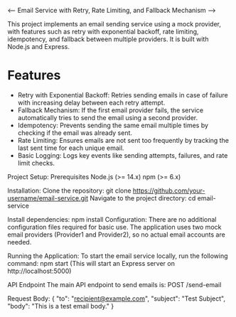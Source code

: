 <-- Email Service with Retry, Rate Limiting, and Fallback Mechanism -->

This project implements an email sending service using a mock provider, with features such as retry with exponential backoff, rate limiting, idempotency, and fallback between multiple providers. It is built with Node.js and Express.

# Features
- Retry with Exponential Backoff: Retries sending emails in case of failure with increasing delay between each retry attempt.
- Fallback Mechanism: If the first email provider fails, the service automatically tries to send the email using a second provider.
- Idempotency: Prevents sending the same email multiple times by checking if the email was already sent.
- Rate Limiting: Ensures emails are not sent too frequently by tracking the last sent time for each unique email.
- Basic Logging: Logs key events like sending attempts, failures, and rate limit checks.


Project Setup:
Prerequisites
Node.js (>= 14.x)
npm (>= 6.x)

Installation:
Clone the repository:
git clone https://github.com/your-username/email-service.git
Navigate to the project directory:
cd email-service

Install dependencies:
npm install
Configuration:
There are no additional configuration files required for basic use. The application uses two mock email providers (Provider1 and Provider2), so no actual email accounts are needed.

Running the Application:
To start the email service locally, run the following command:
npm start              (This will start an Express server on http://localhost:5000)

API Endpoint
The main API endpoint to send emails is:
POST /send-email

Request Body:
{
  "to": "recipient@example.com",
  "subject": "Test Subject",
  "body": "This is a test email body."
}
